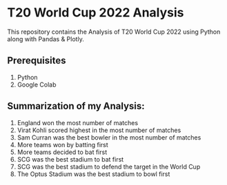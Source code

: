 # T20 World Cup 2022 Analysis
This repository contains the Analysis of T20 World Cup 2022 using Python along with Pandas & Plotly.

## Prerequisites
1. Python
2. Google Colab

## Summarization of my Analysis:
1. England won the most number of matches
2. Virat Kohli scored highest in the most number of matches
3. Sam Curran was the best bowler in the most number of matches
4. More teams won by batting first
5. More teams decided to bat first
6. SCG was the best stadium to bat first
7. SCG was the best stadium to defend the target in the World Cup
8. The Optus Stadium was the best stadium to bowl first
     
